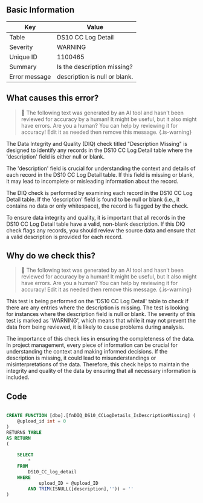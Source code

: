 ## Basic Information
| Key         | Value          |
|-------------|----------------|
| Table       | DS10 CC Log Detail |
| Severity    | WARNING |
| Unique ID   | 1100465   |
| Summary     | Is the description missing? |
| Error message | description is null or blank. |

## What causes this error?

> :robot: The following text was generated by an AI tool and hasn't been reviewed for accuracy by a human! It might be useful, but it also might have errors. Are you a human? You can help by reviewing it for accuracy! Edit it as needed then remove this message.
{.is-warning}

The Data Integrity and Quality (DIQ) check titled "Description Missing" is designed to identify any records in the DS10 CC Log Detail table where the 'description' field is either null or blank. 

The 'description' field is crucial for understanding the context and details of each record in the DS10 CC Log Detail table. If this field is missing or blank, it may lead to incomplete or misleading information about the record. 

The DIQ check is performed by examining each record in the DS10 CC Log Detail table. If the 'description' field is found to be null or blank (i.e., it contains no data or only whitespace), the record is flagged by the check.

To ensure data integrity and quality, it is important that all records in the DS10 CC Log Detail table have a valid, non-blank description. If this DIQ check flags any records, you should review the source data and ensure that a valid description is provided for each record.
## Why do we check this?

> :robot: The following text was generated by an AI tool and hasn't been reviewed for accuracy by a human! It might be useful, but it also might have errors. Are you a human? You can help by reviewing it for accuracy! Edit it as needed then remove this message.
{.is-warning}

This test is being performed on the 'DS10 CC Log Detail' table to check if there are any entries where the description is missing. The test is looking for instances where the description field is null or blank. The severity of this test is marked as 'WARNING', which means that while it may not prevent the data from being reviewed, it is likely to cause problems during analysis.

The importance of this check lies in ensuring the completeness of the data. In project management, every piece of information can be crucial for understanding the context and making informed decisions. If the description is missing, it could lead to misunderstandings or misinterpretations of the data. Therefore, this check helps to maintain the integrity and quality of the data by ensuring that all necessary information is included.
## Code

```sql

CREATE FUNCTION [dbo].[fnDIQ_DS10_CCLogDetails_IsDescriptionMissing] (
	@upload_id int = 0
)
RETURNS TABLE
AS RETURN
(
	
	SELECT 
		*
	FROM 
		DS10_CC_log_detail
	WHERE 
			upload_ID = @upload_ID
		AND TRIM(ISNULL([description],'')) = ''
)
```
